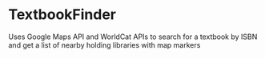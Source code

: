 # TextbookFinder
Uses Google Maps API and WorldCat APIs to search for a textbook by ISBN and get a list of nearby holding libraries with map markers
